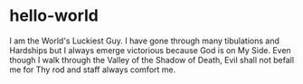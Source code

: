 # hello-world
I am the World's Luckiest Guy. I have gone through many tibulations and Hardships but I always emerge
victorious because God is on My Side. Even though I walk through the Valley of the Shadow of Death, Evil shall not befall me for Thy rod and staff always comfort me.
